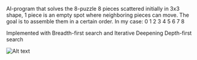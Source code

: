 AI-program that solves the 8-puzzle 
8 pieces scattered initially in 3x3 shape, 1 piece is an empty spot where neighboring pieces can move. The goal is to assemble them in a certain order.
In my case:
0 1 2
3 4 5
6 7 8

Implemented with Breadth-first search and Iterative Deepening Depth-first search

![Alt text](https://github.com/luckykot/BFS_IDDFS/example.png?raw=true)
